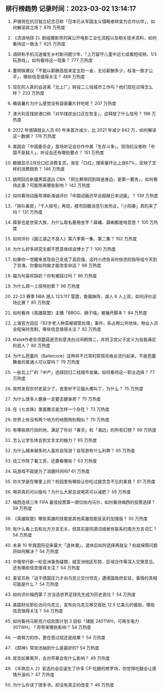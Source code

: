 
## 排行榜趋势 记录时间：2023-03-02 13:14:17
  
  1. 尹锡悦在抗日独立纪念日称「日本已从军国主义侵略者转变为合作伙伴」，如何解读其立场？ 976 万热度
    
  2. 《流浪地球 2》剧组摄影师刘寅公开电影工业化流程以及相关技术资料，如何看待这一做法？ 925 万热度
    
  3. 调研称手机沉迷催生乡村新问题少年，「上万留守儿童中近七成看短视频，1/3 玩游戏」，如何看待这一现象？ 777 万热度
    
  4. 董明珠建议「不能以薪酬高低来定五险一金，无论薪酬多少，标准一致才公平」，哪些信息值得关注？ 469 万热度
    
  5. 现在的人真的会逃离「北上广」转投二三线城市工作吗？他们现在过得怎么样？ 233 万热度
    
  6. 桶装薯片为什么感觉没有袋装薯片好吃呢？ 207 万热度
    
  7. 澳大利亚煤炭港口称「对华煤炭出口正在恢复」，这释放了什么信号？ 196 万热度
    
  8. 2022 年城镇就业人员 60 年来首次减少，比 2021 年减少 842 万，如何解读这一数据？ 176 万热度
    
  9. 美国会「中国委员会」首场听证会炒作中美「生存斗争」，现场抗议者称「中国不是敌人」，听证会还有哪些要点？ 151 万热度
    
  10. 数据显示2月份口红消费复苏，淘宝「口红」搜索量环比上涨67%，反映了怎样的消费趋势？ 146 万热度
    
  11. 姚明回应新疆男篮退出 CBA 「把比赛带回到球迷身边，是第一要务」，如何看待此事？可能带来哪些影响？ 142 万热度
    
  12. 如何看待动画导演新海诚评价「中国动画迟早会超越日本动画」？ 139 万热度
    
  13. 「排队看房」「千人摇号」再现，楼市回暖消息引发热议，「小阳春」真的来了吗？ 131 万热度
    
  14. 薛家也是世家大族，为什么取名要用虫字？薛蟠、薛蝌都是啥意思？ 105 万热度
    
  15. 如何评价《画江湖之不良人》第六季第一集、第二集？ 102 万热度
    
  16. 为什么好多研究生都不愿意继续读博士了？ 100 万热度
    
  17. 如果你一觉醒来发现自己变成了高启强，这时小虎告诉你徐忠的指导组今天到了京海，你要如何做才能改变命运？ 98 万热度
    
  18. 猫为何喜欢踩奶？你有被踩过吗？ 96 万热度
    
  19. 为什么周一上班特别累？ 96 万热度
    
  20. 22-23 赛季 NBA 湖人 123:117 雷霆，詹眉缺阵、湖人 6 人上双，如何评价这场比赛？ 85 万热度
    
  21. 如何看待《英雄联盟》主播「BBGG、狮子喵」被锤开脚本？ 84 万热度
    
  22. 上海官方回应「82岁老人种菜被城管处理」事件，系占用公共地块，物业人员全程保持克制，哪些信息值得关注？ 82 万热度
    
  23. 《fate》作者奈须蘑菇是否刻意洗白过间桐慎二，并将卫宫父子定义为自我满足的恶人？ 80 万热度
    
  24. 为什么芭蕾风（Balletcore）这种并不日常的穿搭风格会流行起来，不是芭蕾舞者的普通人可以穿吗？ 79 万热度
    
  25. 一些北上广的「中产」选择回归二线城市发展，如何看待这一职业选择？ 77 万热度
    
  26. 突然发现农村老鼠少了，夜里听不见猫头鹰叫了，为什么？ 75 万热度
    
  27. 为什么很多人健身一定要去健身房？ 75 万热度
    
  28. 在《七龙珠》里面撒旦是怎样一个存在？ 73 万热度
    
  29. 世界上有没有两个地方的地图特别相似？ 70 万热度
    
  30. 有哪些旅行目的地，满足了你对「春天」和「海边」的所有幻想？ 69 万热度
    
  31. 怎么让学生体会到文言文的魅力？ 65 万热度
    
  32. 为什么越来越多的人喜欢自驾游？自驾游有什么利弊？ 65 万热度
    
  33. 找工作除了看工资，还要看哪些？ 63 万热度
    
  34. 玩游戏不就是为了消磨时间吗? 61 万热度
    
  35. 你大学是在哪里上的？校园里有哪些让你吃过就念念不忘的美食？ 61 万热度
    
  36. 喝茶真的可以瘦吗？为什么大家总说喝茶可以减肥？ 59 万热度
    
  37. 梅西连续三年 FIFA 最佳投票第一顺位给内马尔，如何看待梅西的投票选择？ 59 万热度
    
  38. 《英雄联盟》哪些英雄的技能是其他英雄技能妥妥的加强版？ 55 万热度
    
  39. 有什么看上去和北方方言无关，但其实是同源词或者有联系的南方方言词汇？ 54 万热度
    
  40. 未来 10 年我国将迎来最大「退休潮」，退休后如何选择再就业？权益保障问题将如何解决？ 54 万热度
    
  41. 中俄举行新一轮亚洲事务磋商，就亚洲地区形势、区域合作等深入交换意见，还有哪些信息值得关注？ 54 万热度
    
  42. 美官员称「迫于德国压力才向乌克兰交付坦克」遭德国政府反驳，事情的真相可能是什么？ 54 万热度
    
  43. 如何评价梅西第 7 次当选世界足球先生成为历史首位？ 54 万热度
    
  44. 美国财长耶伦访问乌克兰，宣布向乌克兰移交首批 12.5 亿美元的援助，哪些信息值得关注？ 54 万热度
    
  45. 如何看待马斯克介绍宏图计划 3 目标「储能 240TWH，可再生电力 30TWH」？将带来哪些影响？ 54 万热度
    
  46. 一直努力的你，更在意过程还是结果？ 54 万热度
    
  47. 《原神》常驻池抽到什么是最好的? 54 万热度
    
  48. 库克如果离开，会对苹果会有什么影响？ 49 万热度
    
  49. 《半熟恋人 2》盲选约会后诞生了许多 CP 吃醋的修罗场，你觉得吃醋会让感情升温吗？ 47 万热度
    
  50. 为什么你读了很多书，却没有真正的改变？ 46 万热度
    